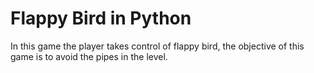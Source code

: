 # Flappy Bird in Python

In this game the player takes control of flappy bird, the objective of this game is to avoid the pipes in the level.
